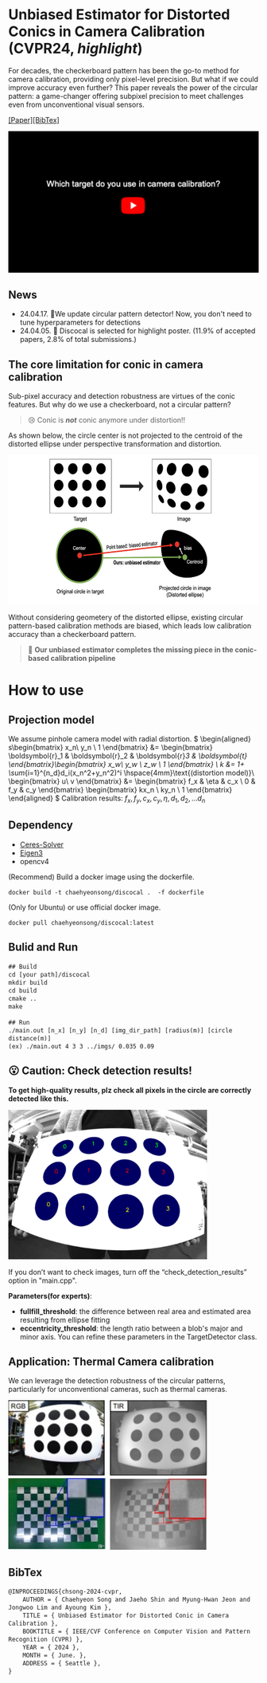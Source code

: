 # Unbiased Estimator for Distorted Conics in Camera Calibration (CVPR24, ***highlight***)

For decades, the checkerboard pattern has been the go-to method for camera calibration, providing only pixel-level precision. But what if we could improve accuracy even further? This paper reveals the power of the circular pattern: a game-changer offering subpixel precision to meet challenges even from unconventional visual sensors.


[[Paper]](https://arxiv.org/abs/2403.04583)[[BibTex]](#bibtex)

[![](docs/figs/thumbnail3.png)](http://www.youtube.com/watch?v=87_R7Qkpczo "Click to play on Youtube.com")

## News
<!-- :round_pushpin: :Patch notes,    :tada:: awards -->
- 24.04.17. :round_pushpin:We update circular pattern detector! Now, you don't need to tune hyperparameters for detections
- 24.04.05. :tada: Discocal is selected for highlight poster. (11.9% of accepted papers, 2.8% of total submissions.)

## The core limitation for conic in camera calibration

Sub-pixel accuracy and detection robustness are virtues of the conic features. But why do we use a checkerboard, not a circular pattern?

> :cry: Conic is ***not*** conic anymore under distortion!!

As shown below, the circle center is not projected to the centroid of the distorted ellipse under perspective transformation and distortion.

<img src="./docs/figs/overview.png" width="600" height="300">

Without considering geometery of the distorted ellipse, existing circular pattern-based calibration methods are biased, which leads low calibration accuracy than a checkerboard pattern.

> :pushpin: **Our unbiased estimator completes the missing piece in the conic-based calibration pipeline**



# How to use
## Projection model

We assume pinhole camera model with radial distortion.
$
\begin{aligned}
s\begin{bmatrix}
x_n\\ y_n \\ 1
\end{bmatrix} &= \begin{bmatrix} \boldsymbol{r}_1 & \boldsymbol{r}_2 & \boldsymbol{r}_3 & \boldsymbol{t} 
\end{bmatrix}\begin{bmatrix}
x_w\\ y_w \\ z_w \\ 1
\end{bmatrix} \\
k &= 1+ \sum_{i=1}^{n_d}d_i(x_n^2+y_n^2)^i \hspace{4mm}\text{(distortion model)}\\
\begin{bmatrix}
u\\ v
\end{bmatrix} &= \begin{bmatrix}
f_x & \eta & c_x \\
0 & f_y & c_y
\end{bmatrix} \begin{bmatrix}
kx_n \\ ky_n \\ 1
\end{bmatrix}
\end{aligned} 
$
Calibration results: $f_x, f_y, c_x, c_y, \eta, d_1, d_2, ... d_n$

## Dependency
- [Ceres-Solver](http://ceres-solver.org/index.html)
- [Eigen3](https://eigen.tuxfamily.org/dox/index.html)
- opencv4

(Recommend) Build a docker image using the dockerfile.

	docker build -t chaehyeonsong/discocal .  -f dockerfile

(Only for Ubuntu) or use official docker image. 

	docker pull chaehyeonsong/discocal:latest

## Bulid and Run
	## Build
	cd [your path]/discocal
	mkdir build
	cd build
	cmake ..
	make

	## Run
	./main.out [n_x] [n_y] [n_d] [img_dir_path] [radius(m)] [circle distance(m)]
	(ex) ./main.out 4 3 3 ../imgs/ 0.035 0.09

## :open_mouth: Caution: Check detection results!
**To get high-quality results, plz check all pixels in the circle are correctly detected like this.**
<!-- ![sample](./docs/figs/detection_sample.png){: width="100" height="100"} -->
<img src="./docs/figs/detection_sample.png" width="400" height="300">


If you don’t want to check images, turn off the “check_detection_results” option in "main.cpp".


**Parameters(for experts)**:
- **fullfill_threshold**: the difference between real area and estimated area resulting from ellipse fitting
- **eccentricity_threshold**: the length ratio between a blob's major and minor axis.
You can refine these parameters in the TargetDetector class.

## Application: Thermal Camera calibration

We can leverage the detection robustness of the circular patterns, particularly for unconventional cameras, such as thermal cameras.

<img src="./docs/figs/thermal.jpg" width="400" height="300">

## BibTex
```
@INPROCEEDINGS{chsong-2024-cvpr,  
    AUTHOR = { Chaehyeon Song and Jaeho Shin and Myung-Hwan Jeon and Jongwoo Lim and Ayoung Kim },  
    TITLE = { Unbiased Estimator for Distorted Conic in Camera Calibration },  
    BOOKTITLE = { IEEE/CVF Conference on Computer Vision and Pattern Recognition (CVPR) },  
    YEAR = { 2024 },  
    MONTH = { June. },  
    ADDRESS = { Seattle },  
}
```
